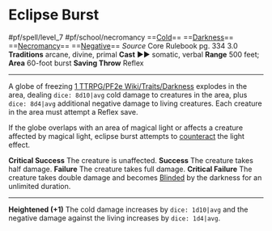 # Eclipse Burst
#pf/spell/level_7 #pf/school/necromancy 
==[Cold](../../../Traits/Cold.md)== ==[Darkness](1%20TTRPG/PF2e%20Wiki/Traits/Darkness)== ==[Necromancy](../../../Traits/Necromancy.md)== ==[Negative](../../../Traits/Negative.md)==
*Source* Core Rulebook pg. 334 3.0
**Traditions** arcane, divine, primal
**Cast** ►► somatic, verbal
**Range** 500 feet; **Area** 60-foot burst
**Saving Throw** Reflex

---
A globe of freezing [1 TTRPG/PF2e Wiki/Traits/Darkness](1%20TTRPG/PF2e%20Wiki/Traits/Darkness) explodes in the area, dealing `dice: 8d10|avg` cold damage to creatures in the area, plus `dice: 8d4|avg` additional negative damage to living creatures. Each creature in the area must attempt a Reflex save.

If the globe overlaps with an area of magical light or affects a creature affected by magical light, eclipse burst attempts to [counteract](../../../Rules/Counteracting.md) the light effect.

**Critical Success** The creature is unaffected.
**Success** The creature takes half damage.
**Failure** The creature takes full damage.
**Critical Failure** The creature takes double damage and becomes [Blinded](../../../Conditions/Blinded.md) by the darkness for an unlimited duration.

<hr>

**Heightened (+1)** The cold damage increases by `dice: 1d10|avg` and the negative damage against the living increases by `dice: 1d4|avg`.